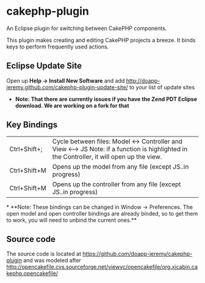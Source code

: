 cakephp-plugin
==============

An Eclipse plugin for switching between CakePHP components.

This plugin makes creating and editing CakePHP projects a breeze.  It binds keys to perform frequently used actions.

## Eclipse Update Site
Open up **Help -> Install New Software** and add
http://doapp-jeremy.github.com/cakephp-plugin-update-site/ to your list of update sites
* **Note: That there are currently issues if you have the Zend PDT Eclipse download.  We are working on a fork for that**

## Key Bindings
<table>
  <tr>
    <td>Ctrl+Shift+;</td><td>Cycle between files: Model <-> Controller and View <--> JS  Note: if a function is highlighted in the Controller, it will open up the view.</td>
  <tr>
    <td>Ctrl+Shift+M</td><td>Opens up the model from any file (except JS..in progress)</td>
  </tr>
  <tr>
    <td>Ctrl+Shift+M</td><td>Opens up the controller from any file (except JS..in progress)</td>
  </tr>
</table>
* **Note: These bindings can be changed in Window -> Preferences.  The open model and open controller bindings are already binded, so to get them to work, you will need to unbind the current ones.**

## Source code
The source code is located at https://github.com/doapp-jeremy/cakephp-plugin and was modeled after http://opencakefile.cvs.sourceforge.net/viewvc/opencakefile/org.xicabin.cakephp.opencakefile/
